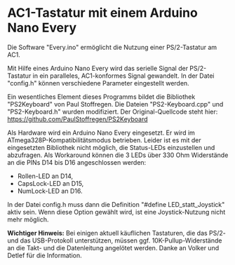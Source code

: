 # AC1-Tastatur mit einem Arduino Nano Every
Die Software "Every.ino" ermöglicht die Nutzung einer PS/2-Tastatur am AC1.

Mit Hilfe eines Arduino Nano Every wird das serielle Signal der PS/2-Tastatur in ein paralleles, AC1-konformes Signal gewandelt.
In der Datei "config.h" können verschiedene Parameter eingestellt werden.

Ein wesentliches Element dieses Programms bildet die Bibliothek "PS2Keyboard" von Paul Stoffregen.
Die Dateien "PS2-Keyboard.cpp" und "PS2-Keyboard.h" wurden modifiziert.
Der Original-Quellcode steht hier: https://github.com/PaulStoffregen/PS2Keyboard

Als Hardware wird ein Arduino Nano Every eingesetzt. Er wird im ATmega328P-Kompatibilitätsmodus betrieben. 
Leider ist es mit der eingesetzten Bibliothek nicht möglich, die Status-LEDs einzustellen und abzufragen. 
Als Workaround können die 3 LEDs über 330 Ohm Widerstände an die PINs D14 bis D16 angeschlossen werden:
- Rollen-LED an D14,
- CapsLock-LED an D15,
- NumLock-LED an D16.

In der Datei config.h muss dann die Definition "#define LED_statt_Joystick" aktiv sein.
Wenn diese Option gewählt wird, ist eine Joystick-Nutzung nicht mehr möglich.

**Wichtiger Hinweis:** Bei einigen aktuell käuflichen Tastaturen, die das PS/2- und das USB-Protokoll unterstützen, 
müssen ggf. 10K-Pullup-Widerstände an die Takt- und die Datenleitung angelötet werden.
Danke an Volker und Detlef für die Information.
